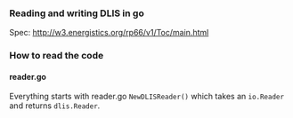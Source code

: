 ### Reading and writing DLIS in go
Spec: http://w3.energistics.org/rp66/v1/Toc/main.html


### How to read the code
    
#### reader.go

Everything starts with reader.go `NewDLISReader()` which takes an `io.Reader` and returns `dlis.Reader`. 